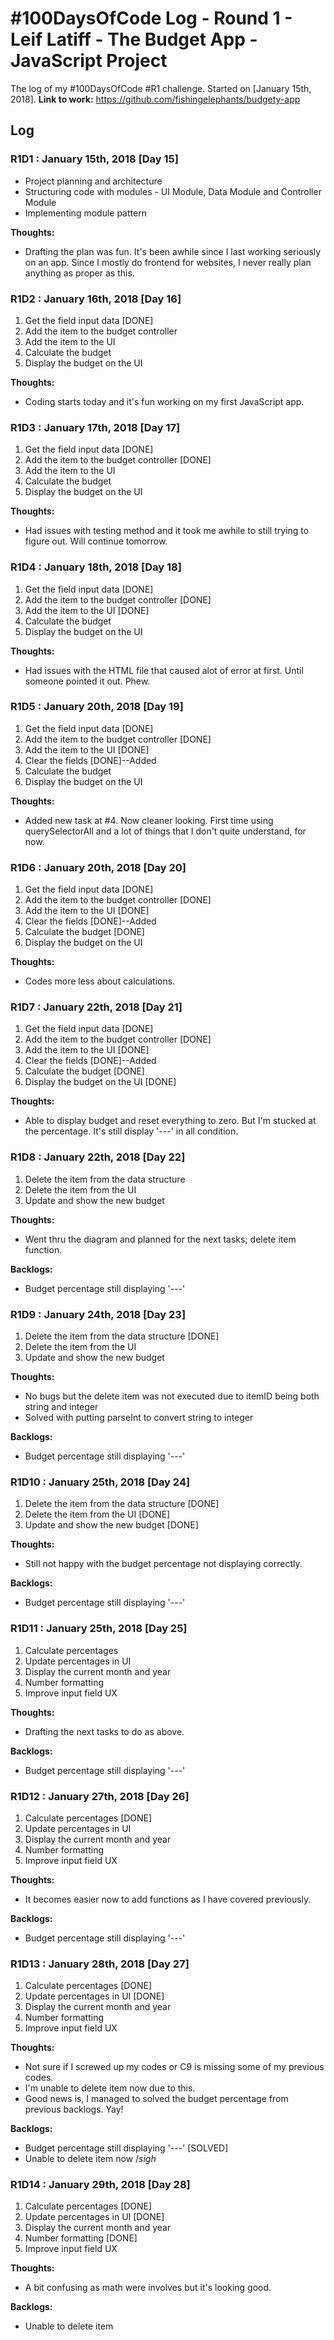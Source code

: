 # #100DaysOfCode Log - Round 1 - Leif Latiff - The Budget App - JavaScript Project

The log of my #100DaysOfCode #R1 challenge. Started on [January 15th, 2018].
**Link to work:** https://github.com/fishingelephants/budgety-app

## Log

### R1D1 : January 15th, 2018 [Day 15]

- Project planning and architecture
- Structuring code with modules - UI Module, Data Module and Controller Module
- Implementing module pattern

**Thoughts:** 
- Drafting the plan was fun. It's been awhile since I last working seriously on an app. Since I mostly do frontend for websites, I never really plan anything as proper as this.
 
### R1D2 : January 16th, 2018 [Day 16]

1. Get the field input data [DONE]
2. Add the item to the budget controller
3. Add the item to the UI
4. Calculate the budget
5. Display the budget on the UI

**Thoughts:** 
- Coding starts today and it's fun working on my first JavaScript app.

### R1D3 : January 17th, 2018 [Day 17]

1. Get the field input data [DONE]
2. Add the item to the budget controller [DONE]
3. Add the item to the UI
4. Calculate the budget
5. Display the budget on the UI

**Thoughts:** 
- Had issues with testing method and it took me awhile to still trying to figure out. Will continue tomorrow.

### R1D4 : January 18th, 2018 [Day 18]

1. Get the field input data [DONE]
2. Add the item to the budget controller [DONE]
3. Add the item to the UI [DONE]
4. Calculate the budget
5. Display the budget on the UI

**Thoughts:** 
- Had issues with the HTML file that caused alot of error at first. Until someone pointed it out. Phew.

### R1D5 : January 20th, 2018 [Day 19]

1. Get the field input data [DONE]
2. Add the item to the budget controller [DONE]
3. Add the item to the UI [DONE]
4. Clear the fields [DONE]--Added
5. Calculate the budget
6. Display the budget on the UI

**Thoughts:** 
- Added new task at #4. Now cleaner looking. First time using querySelectorAll and a lot of things that I don't quite understand, for now.

### R1D6 : January 20th, 2018 [Day 20]

1. Get the field input data [DONE]
2. Add the item to the budget controller [DONE]
3. Add the item to the UI [DONE]
4. Clear the fields [DONE]--Added
5. Calculate the budget [DONE]
6. Display the budget on the UI

**Thoughts:** 
- Codes more less about calculations. 

### R1D7 : January 22th, 2018 [Day 21]

1. Get the field input data [DONE]
2. Add the item to the budget controller [DONE]
3. Add the item to the UI [DONE]
4. Clear the fields [DONE]--Added
5. Calculate the budget [DONE]
6. Display the budget on the UI [DONE]

**Thoughts:** 
- Able to display budget and reset everything to zero. But I'm stucked at the percentage. It's still display '---' in all condition.

### R1D8 : January 22th, 2018 [Day 22]

1. Delete the item from the data structure
2. Delete the item from the UI
3. Update and show the new budget

**Thoughts:** 
- Went thru the diagram and planned for the next tasks; delete item function.

**Backlogs:**
- Budget percentage still displaying '---'

### R1D9 : January 24th, 2018 [Day 23]

1. Delete the item from the data structure [DONE]
2. Delete the item from the UI
3. Update and show the new budget

**Thoughts:** 
- No bugs but the delete item was not executed due to itemID being both string and integer
- Solved with putting parseInt to convert string to integer

**Backlogs:**
- Budget percentage still displaying '---'

### R1D10 : January 25th, 2018 [Day 24]

1. Delete the item from the data structure [DONE]
2. Delete the item from the UI [DONE]
3. Update and show the new budget [DONE]

**Thoughts:** 
- Still not happy with the budget percentage not displaying correctly.

**Backlogs:**
- Budget percentage still displaying '---'

### R1D11 : January 25th, 2018 [Day 25]

1. Calculate percentages
2. Update percentages in UI
3. Display the current month and year
4. Number formatting
5. Improve input field UX

**Thoughts:** 
- Drafting the next tasks to do as above.

**Backlogs:**
- Budget percentage still displaying '---'

### R1D12 : January 27th, 2018 [Day 26]

1. Calculate percentages [DONE]
2. Update percentages in UI
3. Display the current month and year
4. Number formatting
5. Improve input field UX

**Thoughts:** 
- It becomes easier now to add functions as I have covered previously.

**Backlogs:**
- Budget percentage still displaying '---'

### R1D13 : January 28th, 2018 [Day 27]

1. Calculate percentages [DONE]
2. Update percentages in UI [DONE]
3. Display the current month and year
4. Number formatting
5. Improve input field UX

**Thoughts:** 
- Not sure if I screwed up my codes or C9 is missing some of my previous codes.
- I'm unable to delete item now due to this.
- Good news is, I managed to solved the budget percentage from previous backlogs. Yay!

**Backlogs:**
- Budget percentage still displaying '---' [SOLVED]
- Unable to delete item now /*sigh*

### R1D14 : January 29th, 2018 [Day 28]

1. Calculate percentages [DONE]
2. Update percentages in UI [DONE]
3. Display the current month and year
4. Number formatting [DONE]
5. Improve input field UX

**Thoughts:** 
- A bit confusing as math were involves but it's looking good.

**Backlogs:**
- Unable to delete item